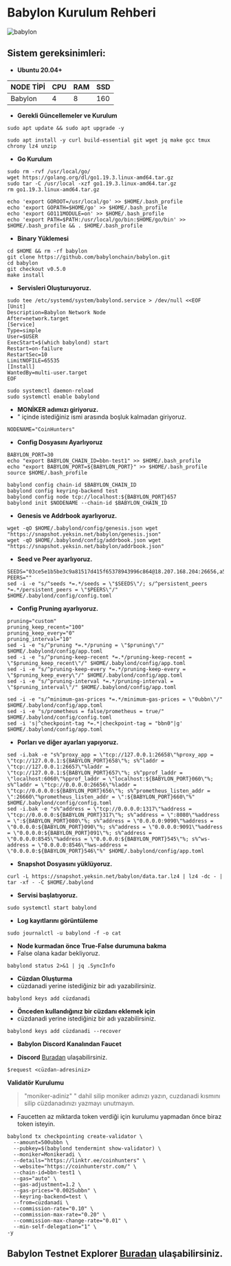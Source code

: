 # Babylon Kurulum Rehberi

![babylon](https://user-images.githubusercontent.com/111747226/223374946-c71aa47c-a81b-4482-a71b-149df576898e.png)



## Sistem gereksinimleri:

- **Ubuntu 20.04+**

NODE TİPİ | CPU     | RAM      | SSD     |
| ------------- | ------------- | ------------- | -------- |
| Babylon | 4          | 8         | 160  |
  
  

- **Gerekli Güncellemeler ve Kurulum**

```
sudo apt update && sudo apt upgrade -y
```
```
sudo apt install -y curl build-essential git wget jq make gcc tmux chrony lz4 unzip
```
- **Go Kurulum**

```
sudo rm -rvf /usr/local/go/
wget https://golang.org/dl/go1.19.3.linux-amd64.tar.gz
sudo tar -C /usr/local -xzf go1.19.3.linux-amd64.tar.gz
rm go1.19.3.linux-amd64.tar.gz

echo 'export GOROOT=/usr/local/go' >> $HOME/.bash_profile
echo 'export GOPATH=$HOME/go' >> $HOME/.bash_profile
echo 'export GO111MODULE=on' >> $HOME/.bash_profile
echo 'export PATH=$PATH:/usr/local/go/bin:$HOME/go/bin' >> $HOME/.bash_profile && . $HOME/.bash_profile

```

- **Binary Yüklemesi**

```
cd $HOME && rm -rf babylon
git clone https://github.com/babylonchain/babylon.git
cd babylon
git checkout v0.5.0
make install

```

- **Servisleri Oluşturuyoruz.**

```
sudo tee /etc/systemd/system/babylond.service > /dev/null <<EOF
[Unit]
Description=Babylon Network Node
After=network.target
[Service]
Type=simple
User=$USER
ExecStart=$(which babylond) start
Restart=on-failure
RestartSec=10
LimitNOFILE=65535
[Install]
WantedBy=multi-user.target
EOF

sudo systemctl daemon-reload
sudo systemctl enable babylond

```

- **MONİKER adımızı giriyoruz.**
- " içinde istediğiniz ismi arasında boşluk kalmadan giriyoruz.
```
NODENAME="CoinHunters"
```


- **Config Dosyasını Ayarlıyoruz**

```
BABYLON_PORT=30
echo "export BABYLON_CHAIN_ID=bbn-test1" >> $HOME/.bash_profile
echo "export BABYLON_PORT=${BABYLON_PORT}" >> $HOME/.bash_profile
source $HOME/.bash_profile

babylond config chain-id $BABYLON_CHAIN_ID
babylond config keyring-backend test
babylond config node tcp://localhost:${BABYLON_PORT}657
babylond init $NODENAME --chain-id $BABYLON_CHAIN_ID
```

- **Genesis ve Addrbook ayarlıyoruz.**

```
wget -qO $HOME/.babylond/config/genesis.json wget "https://snapshot.yeksin.net/babylon/genesis.json"
wget -qO $HOME/.babylond/config/addrbook.json wget "https://snapshot.yeksin.net/babylon/addrbook.json"
```
- **Seed ve Peer ayarlıyoruz.**

```
SEEDS="03ce5e1b5be3c9a81517d415f65378943996c864@18.207.168.204:26656,a5fabac19c732bf7d814cf22e7ffc23113dc9606@34.238.169.221:26656"
PEERS=""
sed -i -e "s/^seeds *=.*/seeds = \"$SEEDS\"/; s/^persistent_peers *=.*/persistent_peers = \"$PEERS\"/" $HOME/.babylond/config/config.toml
```
- **Config Pruning ayarlıyoruz.**
```
pruning="custom"
pruning_keep_recent="100"
pruning_keep_every="0"
pruning_interval="10"
sed -i -e "s/^pruning *=.*/pruning = \"$pruning\"/" $HOME/.babylond/config/app.toml
sed -i -e "s/^pruning-keep-recent *=.*/pruning-keep-recent = \"$pruning_keep_recent\"/" $HOME/.babylond/config/app.toml
sed -i -e "s/^pruning-keep-every *=.*/pruning-keep-every = \"$pruning_keep_every\"/" $HOME/.babylond/config/app.toml
sed -i -e "s/^pruning-interval *=.*/pruning-interval = \"$pruning_interval\"/" $HOME/.babylond/config/app.toml

sed -i -e "s/^minimum-gas-prices *=.*/minimum-gas-prices = \"0ubbn\"/" $HOME/.babylond/config/app.toml
sed -i -e "s/prometheus = false/prometheus = true/" $HOME/.babylond/config/config.toml
sed -i 's|^checkpoint-tag *=.*|checkpoint-tag = "bbn0"|g' $HOME/.babylond/config/app.toml
```
- **Porları ve diğer  ayarları yapıyoruz.**
```
sed -i.bak -e "s%^proxy_app = \"tcp://127.0.0.1:26658\"%proxy_app = \"tcp://127.0.0.1:${BABYLON_PORT}658\"%; s%^laddr = \"tcp://127.0.0.1:26657\"%laddr = \"tcp://127.0.0.1:${BABYLON_PORT}657\"%; s%^pprof_laddr = \"localhost:6060\"%pprof_laddr = \"localhost:${BABYLON_PORT}060\"%; s%^laddr = \"tcp://0.0.0.0:26656\"%laddr = \"tcp://0.0.0.0:${BABYLON_PORT}656\"%; s%^prometheus_listen_addr = \":26660\"%prometheus_listen_addr = \":${BABYLON_PORT}660\"%" $HOME/.babylond/config/config.toml
sed -i.bak -e "s%^address = \"tcp://0.0.0.0:1317\"%address = \"tcp://0.0.0.0:${BABYLON_PORT}317\"%; s%^address = \":8080\"%address = \":${BABYLON_PORT}080\"%; s%^address = \"0.0.0.0:9090\"%address = \"0.0.0.0:${BABYLON_PORT}090\"%; s%^address = \"0.0.0.0:9091\"%address = \"0.0.0.0:${BABYLON_PORT}091\"%; s%^address = \"0.0.0.0:8545\"%address = \"0.0.0.0:${BABYLON_PORT}545\"%; s%^ws-address = \"0.0.0.0:8546\"%ws-address = \"0.0.0.0:${BABYLON_PORT}546\"%" $HOME/.babylond/config/app.toml
```
- **Snapshot Dosyasını yüklüyoruz.**
```
curl -L https://snapshot.yeksin.net/babylon/data.tar.lz4 | lz4 -dc - | tar -xf - -C $HOME/.babylond
```
- **Servisi başlatıyoruz.**
```
sudo systemctl start babylond
```
- **Log kayıtlarını görüntüleme**
```
sudo journalctl -u babylond -f -o cat
```
- **Node kurmadan önce True-False durumuna bakma**
- False olana kadar bekliyoruz.
```
babylond status 2>&1 | jq .SyncInfo
```

- **Cüzdan Oluşturma**
- cüzdanadi yerine istediğiniz bir adı yazabilirsiniz.
```
babylond keys add cüzdanadi
```

- **Önceden kullandığınız bir cüzdanı eklemek için**
- cüzdanadi yerine istediğiniz bir adı yazabilirsiniz.
```
babylond keys add cüzdanadi --recover
```


- **Babylon Discord Kanalından Faucet**

- **Discord** [Buradan](https://discord.gg/babylonchain) ulaşabilirsiniz.
```
$request <cüzdan-adresiniz>
```

**Validatör Kurulumu**
> "moniker-adiniz" " dahil silip moniker adınızı yazın, cuzdanadi kısmını silip cüzdanadınızı yazmayı unutmayın.
- Faucetten az miktarda token verdiği için kurulumu yapmadan önce biraz token isteyin. 
```
babylond tx checkpointing create-validator \
  --amount=500ubbn \
  --pubkey=$(babylond tendermint show-validator) \
  --moniker=Monikeradi \
  --details="https://linktr.ee/coinhunters" \
  --website="https://coinhunterstr.com/" \
  --chain-id=bbn-test1 \
  --gas="auto" \
  --gas-adjustment=1.2 \
  --gas-prices="0.0025ubbn" \
  --keyring-backend=test \
  --from=cüzdanadi \
  --commission-rate="0.10" \
  --commission-max-rate="0.20" \
  --commission-max-change-rate="0.01" \
  --min-self-delegation="1" \
-y
```

## Babylon Testnet Explorer [Buradan](https://babylon.explorers.guru/validators) ulaşabilirsiniz.


